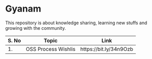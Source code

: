 # Gyanam
This repository is about knowledge sharing, learning new stuffs and growing with the community. 

<smart-table>
        <table>
            <thead>
                <tr>
                    <th scope="col">S. No</th>
                    <th scope="col">Topic</th>
                    <th scope="col">Link</th>
                  </tr>
            </thead>
            <tbody>
              <td>1.</td><td>OSS Process Wishlis</td><td>https://bit.ly/34n9Ozb</td></tr>
             </tbody>
        </table>
</smart-table>
